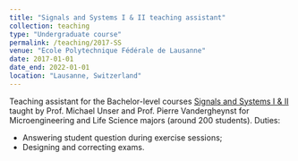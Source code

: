 ```yaml
---
title: "Signals and Systems I & II teaching assistant"
collection: teaching
type: "Undergraduate course"
permalink: /teaching/2017-SS
venue: "Ecole Polytechnique Fédérale de Lausanne"
date: 2017-01-01
date_end: 2022-01-01
location: "Lausanne, Switzerland"
---
```

Teaching assistant for the Bachelor-level courses [Signals and Systems I & II](http://bigwww.epfl.ch/teaching/courses/signalsystem_mt.html) taught by Prof. Michael Unser and Prof. Pierre Vandergheynst for Microengineering and Life Science majors (around 200 students). Duties:
* Answering student question during exercise sessions;
* Designing and correcting exams.
